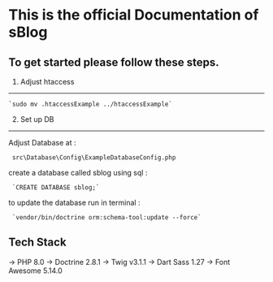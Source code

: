 # This is the official Documentation of sBlog

## To get started please follow these steps.

1. Adjust htaccess
___
    `sudo mv .htaccessExample ../htaccessExample`

2. Set up DB
___
  Adjust Database at :
    
     src\Database\Config\ExampleDatabaseConfig.php

 create a database called sblog using sql :
 
     `CREATE DATABASE sblog;`
    
  to update the database run in terminal :
 
     `vendor/bin/doctrine orm:schema-tool:update --force`

## Tech Stack

-> PHP 8.0
-> Doctrine 2.8.1
-> Twig v3.1.1
-> Dart Sass 1.27
-> Font Awesome 5.14.0